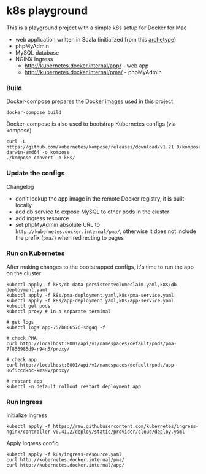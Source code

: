 # k8s playground

This is a playground project with a simple k8s setup for Docker for Mac
- web application written in Scala (initialized from this [archetype](<https://github.com/playframework/play-scala-isolated-slick-example/>))
- phpMyAdmin
- MySQL database
- NGINX Ingress
  - http://kubernetes.docker.internal/app/ - web app
  - http://kubernetes.docker.internal/pma/ - phpMyAdmin

### Build
Docker-compose prepares the Docker images used in this project
```
docker-compose build
```

Docker-compose is also used to bootstrap Kubernetes configs (via kompose)
```
curl -L https://github.com/kubernetes/kompose/releases/download/v1.21.0/kompose-darwin-amd64 -o kompose
./kompose convert -o k8s/
```

### Update the configs
Changelog
- don't lookup the app image in the remote Docker registry, it is built locally
- add db service to expose MySQL to other pods in the cluster
- add ingress resource
- set phpMyAdmin absolute URL to `http://kubernetes.docker.internal/pma/`, otherwise it does not include the prefix (`pma/`) when redirecting to pages

### Run on Kubernetes
After making changes to the bootstrapped configs, it's time to run the app on the cluster
```
kubectl apply -f k8s/db-data-persistentvolumeclaim.yaml,k8s/db-deployment.yaml
kubectl apply -f k8s/pma-deployment.yaml,k8s/pma-service.yaml
kubectl apply -f k8s/app-deployment.yaml,k8s/app-service.yaml
kubectl get pods
kubectl proxy # in a separate terminal

# get logs
kubectl logs app-757b866576-sdg4q -f

# check PMA
curl http://localhost:8001/api/v1/namespaces/default/pods/pma-7f856985d9-r94n5/proxy/

# check app
curl http://localhost:8001/api/v1/namespaces/default/pods/app-86f5ccd9bc-kms9v/proxy/

# restart app
kubectl -n default rollout restart deployment app
```

### Run Ingress
Initialize Ingress
```
kubectl apply -f https://raw.githubusercontent.com/kubernetes/ingress-nginx/controller-v0.41.2/deploy/static/provider/cloud/deploy.yaml
```

Apply Ingress config
```
kubectl apply -f k8s/ingress-resource.yaml
curl http://kubernetes.docker.internal/pma/
curl http://kubernetes.docker.internal/app/
```
